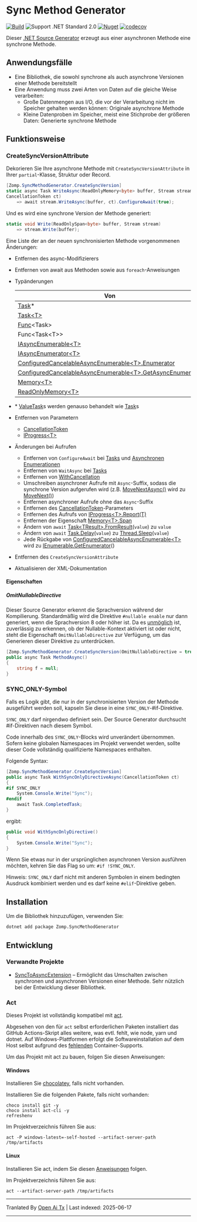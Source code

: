 # Sync Method Generator

[![Build](https://github.com/zompinc/sync-method-generator/actions/workflows/build.yml/badge.svg)](https://github.com/zompinc/sync-method-generator/actions/workflows/build.yml)
![Support .NET Standard 2.0](https://img.shields.io/badge/dotnet%20version-.NET%20Standard%202.0-blue)
[![Nuget](https://img.shields.io/nuget/v/Zomp.SyncMethodGenerator)](https://www.nuget.org/packages/Zomp.SyncMethodGenerator)
[![codecov](https://codecov.io/gh/zompinc/sync-method-generator/branch/master/graph/badge.svg)](https://codecov.io/gh/zompinc/sync-method-generator)

Dieser [.NET Source Generator](https://learn.microsoft.com/de-de/dotnet/csharp/roslyn-sdk/source-generators-overview) erzeugt aus einer asynchronen Methode eine synchrone Methode.

## Anwendungsfälle

- Eine Bibliothek, die sowohl synchrone als auch asynchrone Versionen einer Methode bereitstellt
- Eine Anwendung muss zwei Arten von Daten auf die gleiche Weise verarbeiten:
  - Große Datenmengen aus I/O, die vor der Verarbeitung nicht im Speicher gehalten werden können: Originale asynchrone Methode
  - Kleine Datenproben im Speicher, meist eine Stichprobe der größeren Daten: Generierte synchrone Methode

## Funktionsweise

### CreateSyncVersionAttribute

Dekorieren Sie Ihre asynchrone Methode mit `CreateSyncVersionAttribute` in Ihrer `partial`-Klasse, Struktur oder Record.

```cs
[Zomp.SyncMethodGenerator.CreateSyncVersion]
static async Task WriteAsync(ReadOnlyMemory<byte> buffer, Stream stream, 
CancellationToken ct)
    => await stream.WriteAsync(buffer, ct).ConfigureAwait(true);
```

Und es wird eine synchrone Version der Methode generiert:

```cs
static void Write(ReadOnlySpan<byte> buffer, Stream stream)
    => stream.Write(buffer);
```

Eine Liste der an der neuen synchronisierten Methode vorgenommenen Änderungen:

- Entfernen des async-Modifizierers
- Entfernen von await aus Methoden sowie aus `foreach`-Anweisungen
- Typänderungen

  | Von                                                                                                                                                                                                | Zu                                                                                                                                    |
  | --------------------------------------------------------------------------------------------------------------------------------------------------------------------------------------------------- | ------------------------------------------------------------------------------------------------------------------------------------- |
  | [Task](https://learn.microsoft.com/de-de/dotnet/api/system.threading.tasks.task)*                                                                                                                  | void                                                                                                                                  |
  | [Task\<T>](https://learn.microsoft.com/de-de/dotnet/api/system.threading.tasks.task-1)                                                                                                             | T                                                                                                                                     |
  | [Func](https://learn.microsoft.com/de-de/dotnet/api/system.func-1)\<Task>                                                                                                                          | [Action](https://learn.microsoft.com/de-de/dotnet/api/system.action)                                                                  |
  | Func\<Task\<T>>                                                                                                                                                                                    | Func\<T>                                                                                                                              |
  | [IAsyncEnumerable\<T>](https://learn.microsoft.com/de-de/dotnet/api/system.collections.generic.iasyncenumerable-1)                                                                                 | [IEnumerable\<T>](https://learn.microsoft.com/de-de/dotnet/api/system.collections.generic.ienumerable-1)                              |
  | [IAsyncEnumerator\<T>](https://learn.microsoft.com/de-de/dotnet/api/system.collections.generic.iasyncenumerator-1)                                                                                 | [IEnumerator\<T>](https://learn.microsoft.com/de-de/dotnet/api/system.collections.generic.ienumerator-1)                              |
  | [ConfiguredCancelableAsyncEnumerable\<T>.Enumerator](https://learn.microsoft.com/de-de/dotnet/api/system.runtime.compilerservices.configuredcancelableasyncenumerable-1.enumerator)                | [IEnumerator\<T>](https://learn.microsoft.com/de-de/dotnet/api/system.collections.generic.ienumerator-1)                              |
  | [ConfiguredCancelableAsyncEnumerable\<T>.GetAsyncEnumerator](https://learn.microsoft.com/de-de/dotnet/api/system.runtime.compilerservices.configuredcancelableasyncenumerable-1.getasyncenumerator) | [IEnumerable\<T>.GetEnumerator](https://learn.microsoft.com/de-de/dotnet/api/system.collections.generic.ienumerable-1.getenumerator)  |
  | [Memory\<T>](https://learn.microsoft.com/de-de/dotnet/api/system.memory-1)                                                                                                                         | [Span\<T>](https://learn.microsoft.com/de-de/dotnet/api/system.span-1)                                                                |
  | [ReadOnlyMemory\<T>](https://learn.microsoft.com/de-de/dotnet/api/system.readonlymemory-1)                                                                                                         | [ReadOnlySpan\<T>](https://learn.microsoft.com/de-de/dotnet/api/system.readonlyspan-1)                                                |
- \* [ValueTask](https://learn.microsoft.com/de-de/dotnet/api/system.threading.tasks.valuetask)s werden genauso behandelt wie [Task](https://learn.microsoft.com/de-de/dotnet/api/system.threading.tasks.task)s
- Entfernen von Parametern
  - [CancellationToken](https://learn.microsoft.com/de-de/dotnet/api/system.threading.cancellationtoken)
  - [IProgress\<T>](https://learn.microsoft.com/de-de/dotnet/api/system.iprogress-1)
- Änderungen bei Aufrufen
  - Entfernen von `ConfigureAwait` bei [Tasks](https://learn.microsoft.com/de-de/dotnet/api/system.threading.tasks.task.configureawait) und [Asynchronen Enumerationen](https://learn.microsoft.com/de-de/dotnet/api/system.threading.tasks.taskasyncenumerableextensions.configureawait)
  - Entfernen von `WaitAsync` bei [Tasks](https://learn.microsoft.com/de-de/dotnet/api/system.threading.tasks.task.waitasync)
  - Entfernen von [WithCancellation](https://learn.microsoft.com/de-de/dotnet/api/system.threading.tasks.taskasyncenumerableextensions.withcancellation)
  - Umschreiben asynchroner Aufrufe mit `Async`-Suffix, sodass die synchrone Version aufgerufen wird (z.B. [MoveNextAsync()](https://learn.microsoft.com/de-de/dotnet/api/system.collections.generic.iasyncenumerator-1.movenextasync) wird zu [MoveNext()](https://learn.microsoft.com/de-de/dotnet/api/system.collections.ienumerator.movenext))
  - Entfernen asynchroner Aufrufe ohne das `Async`-Suffix
  - Entfernen des [CancellationToken](https://learn.microsoft.com/de-de/dotnet/api/system.threading.cancellationtoken)-Parameters
  - Entfernen des Aufrufs von [IProgress\<T>.Report(T)](https://learn.microsoft.com/de-de/dotnet/api/system.iprogress-1.report)
  - Entfernen der Eigenschaft [Memory\<T>.Span](https://learn.microsoft.com/de-de/dotnet/api/system.memory-1.span)
  - Ändern von `await` [Task\<TResult>.FromResult](https://learn.microsoft.com/de-de/dotnet/api/system.threading.tasks.task.fromresult)(`value`) zu `value`
  - Ändern von `await` [Task.Delay](https://learn.microsoft.com/de-de/dotnet/api/system.threading.tasks.task.delay)(`value`) zu [Thread.Sleep](https://learn.microsoft.com/de-de/dotnet/api/system.threading.thread.sleep)(`value`)
  - Jede Rückgabe von [ConfiguredCancelableAsyncEnumerable\<T>](https://learn.microsoft.com/de-de/dotnet/api/system.runtime.compilerservices.configuredcancelableasyncenumerable-1) wird zu [IEnumerable.GetEnumerator](https://learn.microsoft.com/de-de/dotnet/api/system.collections.ienumerable.getenumerator)()
- Entfernen des `CreateSyncVersionAttribute`
- Aktualisieren der XML-Dokumentation

#### Eigenschaften

##### OmitNullableDirective

Dieser Source Generator erkennt die Sprachversion während der Kompilierung. Standardmäßig wird die Direktive `#nullable enable` nur dann generiert, wenn die Sprachversion 8 oder höher ist. Da es [unmöglich](https://github.com/dotnet/roslyn/issues/49555) ist, zuverlässig zu erkennen, ob der Nullable-Kontext aktiviert ist oder nicht, steht die Eigenschaft `OmitNullableDirective` zur Verfügung, um das Generieren dieser Direktive zu unterdrücken.

```cs
[Zomp.SyncMethodGenerator.CreateSyncVersion(OmitNullableDirective = true)]
public async Task MethodAsync()
{
    string f = null;
}
```

### SYNC_ONLY-Symbol

Falls es Logik gibt, die nur in der synchronisierten Version der Methode ausgeführt werden soll, kapseln Sie diese in eine `SYNC_ONLY`-#if-Direktive.

`SYNC_ONLY` darf nirgendwo definiert sein. Der Source Generator durchsucht #if-Direktiven nach diesem Symbol.

Code innerhalb des `SYNC_ONLY`-Blocks wird unverändert übernommen. Sofern keine globalen Namespaces im Projekt verwendet werden, sollte dieser Code vollständig qualifizierte Namespaces enthalten.

Folgende Syntax:

```cs
[Zomp.SyncMethodGenerator.CreateSyncVersion]
public async Task WithSyncOnlyDirectiveAsync(CancellationToken ct)
{
#if SYNC_ONLY
    System.Console.Write("Sync");
#endif
    await Task.CompletedTask;
}
```

ergibt:

```cs
public void WithSyncOnlyDirective()
{
    System.Console.Write("Sync");
}
```

Wenn Sie etwas nur in der ursprünglichen asynchronen Version ausführen möchten, kehren Sie das Flag so um: `#if !SYNC_ONLY`.

Hinweis: `SYNC_ONLY` darf nicht mit anderen Symbolen in einem bedingten Ausdruck kombiniert werden und es darf keine `#elif`-Direktive geben.

## Installation

Um die Bibliothek hinzuzufügen, verwenden Sie:

```sh
dotnet add package Zomp.SyncMethodGenerator
```

## Entwicklung

### Verwandte Projekte

- [SyncToAsyncExtension](https://marketplace.visualstudio.com/items?itemName=lsoft.SyncToAsyncExtension) – Ermöglicht das Umschalten zwischen synchronen und asynchronen Versionen einer Methode. Sehr nützlich bei der Entwicklung dieser Bibliothek.

### Act

Dieses Projekt ist vollständig kompatibel mit [act](https://github.com/nektos/act).

Abgesehen von den für `act` selbst erforderlichen Paketen installiert das GitHub Actions-Skript alles weitere, was evtl. fehlt, wie node, yarn und dotnet. Auf Windows-Plattformen erfolgt die Softwareinstallation auf dem Host selbst aufgrund des [fehlenden](https://github.com/nektos/act/issues/1608) Container-Supports.

Um das Projekt mit act zu bauen, folgen Sie diesen Anweisungen:

#### Windows

Installieren Sie [chocolatey](https://chocolatey.org/install), falls nicht vorhanden.

Installieren Sie die folgenden Pakete, falls nicht vorhanden:

```pwsh
choco install git -y
choco install act-cli -y
refreshenv
```

Im Projektverzeichnis führen Sie aus:

```pwsh
act -P windows-latest=-self-hosted --artifact-server-path /tmp/artifacts
```

#### Linux

Installieren Sie act, indem Sie diesen [Anweisungen](https://lindevs.com/install-act-on-ubuntu) folgen.

Im Projektverzeichnis führen Sie aus:

```pwsh
act --artifact-server-path /tmp/artifacts
```

---

Tranlated By [Open Ai Tx](https://github.com/OpenAiTx/OpenAiTx) | Last indexed: 2025-06-17

---